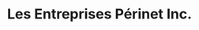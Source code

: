 ---
title: "Les Entreprises Périnet Inc."
url: /saint-augustin-de-woburn/les-entreprises-perinet-inc/
shop: hardware
---